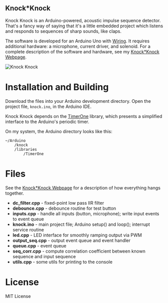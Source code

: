 Knock*Knock
-----------
Knock Knock is an Arduino-powered, acoustic impulse sequence detector.  That's a fancy way of saying that it's a little embedded project which listens and responds to sequences of sharp sounds, like claps.  

The software is developed for an Arduino Uno with [Wiring](http://wiring.org.co/).  It requires additional hardware:  a microphone, current driver, and solenoid.  For a complete description of the software and hardware, see my [Knock*Knock Webpage](http://robertyu.com/wikiperdido/Knock%20Knock).

![Knock Knock](http://robertyu.com/wikiperdido/Knock%20Knock?action=AttachFile&do=get&target=small_open_box.jpg "KnockKnock Open Box")

Installation and Building
=========================
Download the files into your Arduino development directory.  Open the project file, `knock.ino`, in the Arduino IDE.

Knock Knock depends on the [TimerOne](http://playground.arduino.cc/Code/Timer1) library, which presents a simplified interface to the Arduino's periodic timer.  

On my system, the Arduino directory looks like this:

    ~/Arduino
        /knock
        /libraries
            /TimerOne

Files
=====
See the [Knock*Knock Webpage](http://robertyu.com/wikiperdido/Knock%20Knock) for a description of how everything hangs together.

 * **dc_filter.cpp** - fixed-point low pass IIR filter
 * **debounce.cpp** - debounce routine for test button
 * **inputs.cpp** - handle all inputs (button, microphone); write input events to event queue
 * **knock.ino** - main project file; Arduino setup() and loop(); interrupt service routine
 * **led.cpp** - LED interface for smoothly ramping output via PWM
 * **output_seq.cpp** - output event queue and event handler
 * **queue.cpp** - event queue
 * **seq_corr.cpp** - compute correlation coefficient between known sequence and input sequence
 * **utils.cpp** - some utils for printing to the console

License
=======
MIT License
